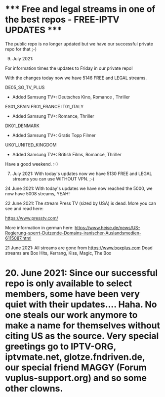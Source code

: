 
# *** Free and legal streams in one of the best repos - FREE-IPTV UPDATES ***

The public repo is no longer updated but we have our successful private repo for that ;-)

09. July 2021:

For information times the updates to Friday in our private repo!

With the changes today now we have 5146 FREE and LEGAL streams.

DE05_SG_TV_PLUS
- Added Samsung TV+: Deutsches Kino, Romance , Thriller

ES01_SPAIN
FR01_FRANCE
IT01_ITALY
- Added Samsung TV+: Romance, Thriller 

DK01_DENMARK
- Added Samsung TV+: Gratis Topp Filmer

UK01_UNITED_KINGDOM
- Added Samsung TV+: British Films, Romance, Thriller 

Have a good weekend. :-)

07. July 2021:  With today's updates now we have 5130 FREE and LEGAL streams you can use WITHOUT VPN. ;-)

24 June 2021: With today's updates we have now reached the 5000, we now have 5008 streams, YEAH!

22 June 2021: The stream Press TV (sized by USA) is dead. More you can see and read here:

https://www.presstv.com/

More information in german here:
https://www.heise.de/news/US-Regierung-sperrt-Dutzende-Domains-iranischer-Auslandsmedien-6115087.html

21 June 2021: All streams are gone from https://www.boxplus.com
Dead streams are  Box Hits, Kerrang, Kiss, Magic, The Box

# 20. June 2021: Since our successful repo is only available to select members, some have been very quiet with their updates.... Haha. No one steals our work anymore to make a name for themselves without citing US as the source. Very special greetings go to IPTV-ORG, iptvmate.net, glotze.fndriven.de, our special friend MAGGY (Forum vuplus-support.org) and so some other clowns.



